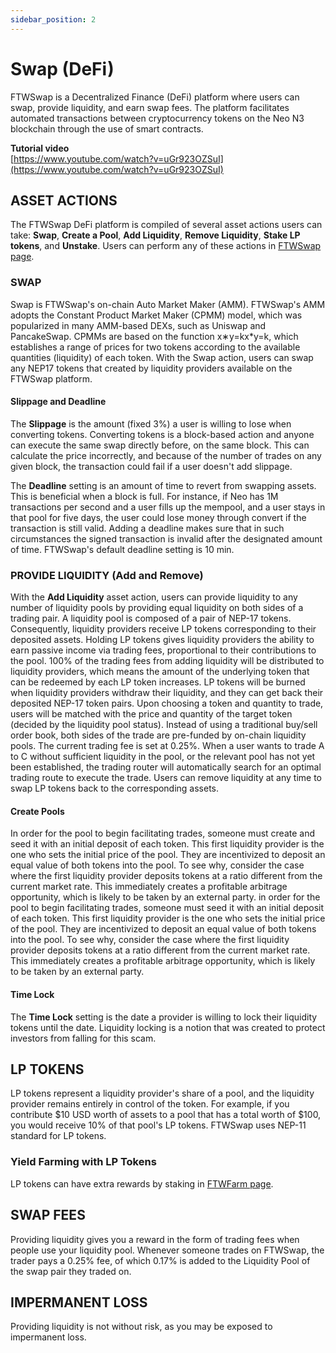 ```yaml
---
sidebar_position: 2
---
```


# Swap (DeFi)

FTWSwap is a Decentralized Finance (DeFi) platform where users can swap, provide liquidity, and earn swap fees. The platform facilitates automated transactions between cryptocurrency tokens on the Neo N3 blockchain through the use of smart contracts.

**Tutorial video**<br/>
[https://www.youtube.com/watch?v=uGr923OZSuI](https://www.youtube.com/watch?v=uGr923OZSuI) 

## ASSET ACTIONS

The FTWSwap DeFi platform is compiled of several asset actions users can take: **Swap**, **Create a Pool**, **Add Liquidity**, **Remove Liquidity**, **Stake LP tokens**, and **Unstake**. Users can perform any of these actions in [FTWSwap page](https://www.forthewin.network/#/swap).

### SWAP

Swap is FTWSwap's on-chain Auto Market Maker (AMM). FTWSwap's AMM adopts the Constant Product Market Maker (CPMM) model, which was popularized in many AMM-based DEXs, such as Uniswap and PancakeSwap. CPMMs are based on the function x∗y=kx*y=k, which establishes a range of prices for two tokens according to the available quantities (liquidity) of each token.
With the Swap action, users can swap any NEP17 tokens that created by liquidity providers available on the FTWSwap platform.

#### Slippage and Deadline

The **Slippage** is the amount (fixed 3%) a user is willing to lose when converting tokens. Converting tokens is a block-based action and anyone can execute the same swap directly before, on the same block. This can calculate the price incorrectly, and because of the number of trades on any given block, the transaction could fail if a user doesn't add slippage.

The **Deadline** setting is an amount of time to revert from swapping assets. This is beneficial when a block is full. For instance, if Neo has 1M transactions per second and a user fills up the mempool, and a user stays in that pool for five days, the user could lose money through convert if the transaction is still valid. Adding a deadline makes sure that in such circumstances the signed transaction is invalid after the designated amount of time.
FTWSwap's default deadline setting is 10 min.

### PROVIDE LIQUIDITY (Add and Remove)

With the **Add Liquidity** asset action, users can provide liquidity to any number of liquidity pools by providing equal liquidity on both sides of a trading pair. A liquidity pool is composed of a pair of NEP-17 tokens. Consequently, liquidity providers receive LP tokens corresponding to their deposited assets. Holding LP tokens gives liquidity providers the ability to earn passive income via trading fees, proportional to their contributions to the pool. 100% of the trading fees from adding liquidity will be distributed to liquidity providers, which means the amount of the underlying token that can be redeemed by each LP token increases. LP tokens will be burned when liquidity providers withdraw their liquidity, and they can get back their deposited NEP-17 token pairs.
Upon choosing a token and quantity to trade, users will be matched with the price and quantity of the target token (decided by the liquidity pool status). Instead of using a traditional buy/sell order book, both sides of the trade are pre-funded by on-chain liquidity pools. The current trading fee is set at 0.25%. When a user wants to trade A to C without sufficient liquidity in the pool, or the relevant pool has not yet been established, the trading router will automatically search for an optimal trading route to execute the trade.
Users can remove liquidity at any time to swap LP tokens back to the corresponding assets.

#### Create Pools

In order for the pool to begin facilitating trades, someone must create and seed it with an initial deposit of each token. This first liquidity provider is the one who sets the initial price of the pool. They are incentivized to deposit an equal value of both tokens into the pool. To see why, consider the case where the first liquidity provider deposits tokens at a ratio different from the current market rate. This immediately creates a profitable arbitrage opportunity, which is likely to be taken by an external party. in order for the pool to begin facilitating trades, someone must seed it with an initial deposit of each token. This first liquidity provider is the one who sets the initial price of the pool. They are incentivized to deposit an equal value of both tokens into the pool. To see why, consider the case where the first liquidity provider deposits tokens at a ratio different from the current market rate. This immediately creates a profitable arbitrage opportunity, which is likely to be taken by an external party.

#### Time Lock

The **Time Lock** setting is the date a provider is willing to lock their liquidity tokens until the date. Liquidity locking is a notion that was created to protect investors from falling for this scam.

## LP TOKENS

LP tokens represent a liquidity provider's share of a pool, and the liquidity provider remains entirely in control of the token. For example, if you contribute $10 USD worth of assets to a pool that has a total worth of $100, you would receive 10% of that pool's LP tokens. FTWSwap uses NEP-11 standard for LP tokens.

### Yield Farming with LP Tokens

LP tokens can have extra rewards by staking in [FTWFarm page](https://www.forthewin.network/#/farm).

## SWAP FEES

Providing liquidity gives you a reward in the form of trading fees when people use your liquidity pool. Whenever someone trades on FTWSwap, the trader pays a 0.25% fee, of which 0.17% is added to the Liquidity Pool of the swap pair they traded on.

## IMPERMANENT LOSS

Providing liquidity is not without risk, as you may be exposed to impermanent loss.
